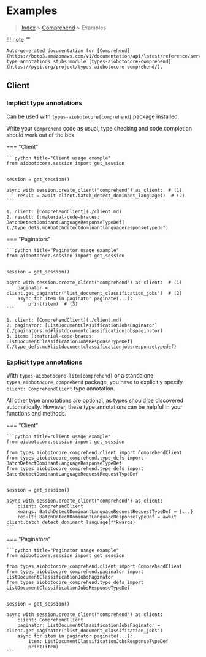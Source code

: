# Examples

> [Index](../README.md) > [Comprehend](./README.md) > Examples

!!! note ""

    Auto-generated documentation for [Comprehend](https://boto3.amazonaws.com/v1/documentation/api/latest/reference/services/comprehend.html#Comprehend)
    type annotations stubs module [types-aiobotocore-comprehend](https://pypi.org/project/types-aiobotocore-comprehend/).

## Client

### Implicit type annotations

Can be used with `types-aiobotocore[comprehend]` package installed.

Write your `Comprehend` code as usual,
type checking and code completion should work out of the box.



=== "Client"

    ```python title="Client usage example"
    from aiobotocore.session import get_session


    session = get_session()

    async with session.create_client("comprehend") as client:  # (1)
        result = await client.batch_detect_dominant_language()  # (2)
    ```

    1. client: [ComprehendClient](./client.md)
    2. result: [:material-code-braces: BatchDetectDominantLanguageResponseTypeDef](./type_defs.md#batchdetectdominantlanguageresponsetypedef) 



=== "Paginators"

    ```python title="Paginator usage example"
    from aiobotocore.session import get_session


    session = get_session()

    async with session.create_client("comprehend") as client:  # (1)
        paginator = client.get_paginator("list_document_classification_jobs")  # (2)
        async for item in paginator.paginate(...):
            print(item)  # (3)
    ```

    1. client: [ComprehendClient](./client.md)
    2. paginator: [ListDocumentClassificationJobsPaginator](./paginators.md#listdocumentclassificationjobspaginator)
    3. item: [:material-code-braces: ListDocumentClassificationJobsResponseTypeDef](./type_defs.md#listdocumentclassificationjobsresponsetypedef) 




### Explicit type annotations

With `types-aiobotocore-lite[comprehend]`
or a standalone `types_aiobotocore_comprehend` package, you have to explicitly specify
`client: ComprehendClient` type annotation.

All other type annotations are optional, as types should be discovered automatically.
However, these type annotations can be helpful in your functions and methods.


=== "Client"

    ```python title="Client usage example"
    from aiobotocore.session import get_session

    from types_aiobotocore_comprehend.client import ComprehendClient
    from types_aiobotocore_comprehend.type_defs import BatchDetectDominantLanguageResponseTypeDef
    from types_aiobotocore_comprehend.type_defs import BatchDetectDominantLanguageRequestRequestTypeDef


    session = get_session()

    async with session.create_client("comprehend") as client:
        client: ComprehendClient
        kwargs: BatchDetectDominantLanguageRequestRequestTypeDef = {...}
        result: BatchDetectDominantLanguageResponseTypeDef = await client.batch_detect_dominant_language(**kwargs)
    ```



=== "Paginators"

    ```python title="Paginator usage example"
    from aiobotocore.session import get_session

    from types_aiobotocore_comprehend.client import ComprehendClient
    from types_aiobotocore_comprehend.paginator import ListDocumentClassificationJobsPaginator
    from types_aiobotocore_comprehend.type_defs import ListDocumentClassificationJobsResponseTypeDef


    session = get_session()

    async with session.create_client("comprehend") as client:
        client: ComprehendClient
        paginator: ListDocumentClassificationJobsPaginator = client.get_paginator("list_document_classification_jobs")
        async for item in paginator.paginate(...):
            item: ListDocumentClassificationJobsResponseTypeDef
            print(item)
    ```


